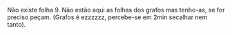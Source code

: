 Não existe folha 9.
Não estão aqui as folhas dos grafos mas tenho-as, se for preciso peçam. (Grafos é ezzzzzz, percebe-se em 2min secalhar nem tanto).

